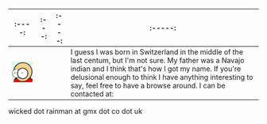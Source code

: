 :----:| :---:| :----: |:-----:
----- | ----- | ----- | ------
![](/pictures/marv.png) |  |  | I guess I was born in Switzerland in the middle of the last centum, but I'm not sure. My father was a Navajo indian and I think that's how I got my name. If you're delusional enough to think I have anything interesting to say, feel free to have a browse around. I can be contacted at:

wicked dot rainman at gmx dot co dot uk
